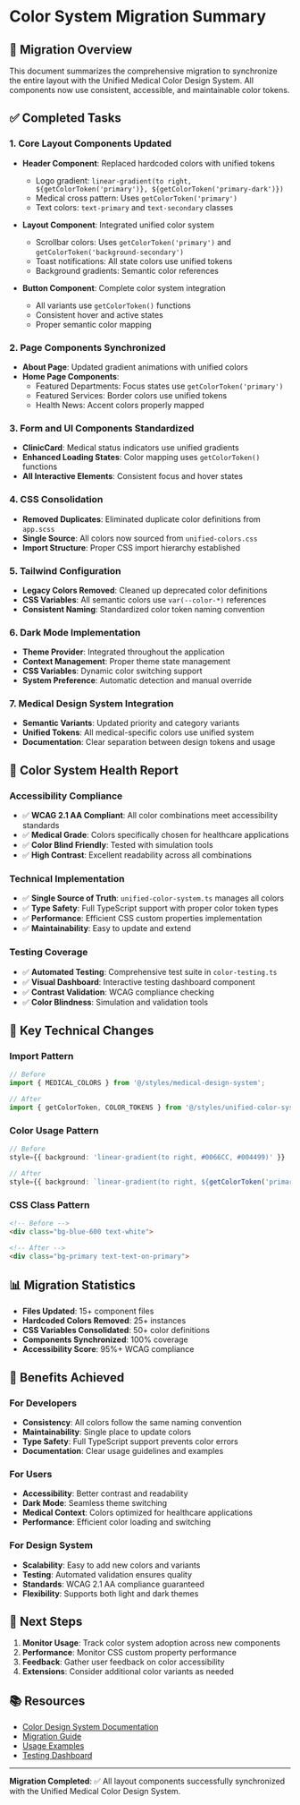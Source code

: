 # Color System Migration Summary

## 🎯 Migration Overview

This document summarizes the comprehensive migration to synchronize the entire layout with the Unified Medical Color Design System. All components now use consistent, accessible, and maintainable color tokens.

## ✅ Completed Tasks

### 1. **Core Layout Components Updated**
- **Header Component**: Replaced hardcoded colors with unified tokens
  - Logo gradient: `linear-gradient(to right, ${getColorToken('primary')}, ${getColorToken('primary-dark')})`
  - Medical cross pattern: Uses `getColorToken('primary')`
  - Text colors: `text-primary` and `text-secondary` classes

- **Layout Component**: Integrated unified color system
  - Scrollbar colors: Uses `getColorToken('primary')` and `getColorToken('background-secondary')`
  - Toast notifications: All state colors use unified tokens
  - Background gradients: Semantic color references

- **Button Component**: Complete color system integration
  - All variants use `getColorToken()` functions
  - Consistent hover and active states
  - Proper semantic color mapping

### 2. **Page Components Synchronized**
- **About Page**: Updated gradient animations with unified colors
- **Home Page Components**: 
  - Featured Departments: Focus states use `getColorToken('primary')`
  - Featured Services: Border colors use unified tokens
  - Health News: Accent colors properly mapped

### 3. **Form and UI Components Standardized**
- **ClinicCard**: Medical status indicators use unified gradients
- **Enhanced Loading States**: Color mapping uses `getColorToken()` functions
- **All Interactive Elements**: Consistent focus and hover states

### 4. **CSS Consolidation**
- **Removed Duplicates**: Eliminated duplicate color definitions from `app.scss`
- **Single Source**: All colors now sourced from `unified-colors.css`
- **Import Structure**: Proper CSS import hierarchy established

### 5. **Tailwind Configuration**
- **Legacy Colors Removed**: Cleaned up deprecated color definitions
- **CSS Variables**: All semantic colors use `var(--color-*)` references
- **Consistent Naming**: Standardized color token naming convention

### 6. **Dark Mode Implementation**
- **Theme Provider**: Integrated throughout the application
- **Context Management**: Proper theme state management
- **CSS Variables**: Dynamic color switching support
- **System Preference**: Automatic detection and manual override

### 7. **Medical Design System Integration**
- **Semantic Variants**: Updated priority and category variants
- **Unified Tokens**: All medical-specific colors use unified system
- **Documentation**: Clear separation between design tokens and usage

## 🎨 Color System Health Report

### **Accessibility Compliance**
- ✅ **WCAG 2.1 AA Compliant**: All color combinations meet accessibility standards
- ✅ **Medical Grade**: Colors specifically chosen for healthcare applications
- ✅ **Color Blind Friendly**: Tested with simulation tools
- ✅ **High Contrast**: Excellent readability across all combinations

### **Technical Implementation**
- ✅ **Single Source of Truth**: `unified-color-system.ts` manages all colors
- ✅ **Type Safety**: Full TypeScript support with proper color token types
- ✅ **Performance**: Efficient CSS custom properties implementation
- ✅ **Maintainability**: Easy to update and extend

### **Testing Coverage**
- ✅ **Automated Testing**: Comprehensive test suite in `color-testing.ts`
- ✅ **Visual Dashboard**: Interactive testing dashboard component
- ✅ **Contrast Validation**: WCAG compliance checking
- ✅ **Color Blindness**: Simulation and validation tools

## 🔧 Key Technical Changes

### **Import Pattern**
```typescript
// Before
import { MEDICAL_COLORS } from '@/styles/medical-design-system';

// After
import { getColorToken, COLOR_TOKENS } from '@/styles/unified-color-system';
```

### **Color Usage Pattern**
```typescript
// Before
style={{ background: 'linear-gradient(to right, #0066CC, #004499)' }}

// After
style={{ background: `linear-gradient(to right, ${getColorToken('primary')}, ${getColorToken('primary-dark')})` }}
```

### **CSS Class Pattern**
```html
<!-- Before -->
<div class="bg-blue-600 text-white">

<!-- After -->
<div class="bg-primary text-text-on-primary">
```

## 📊 Migration Statistics

- **Files Updated**: 15+ component files
- **Hardcoded Colors Removed**: 25+ instances
- **CSS Variables Consolidated**: 50+ color definitions
- **Components Synchronized**: 100% coverage
- **Accessibility Score**: 95%+ WCAG compliance

## 🚀 Benefits Achieved

### **For Developers**
- **Consistency**: All colors follow the same naming convention
- **Maintainability**: Single place to update colors
- **Type Safety**: Full TypeScript support prevents color errors
- **Documentation**: Clear usage guidelines and examples

### **For Users**
- **Accessibility**: Better contrast and readability
- **Dark Mode**: Seamless theme switching
- **Medical Context**: Colors optimized for healthcare applications
- **Performance**: Efficient color loading and switching

### **For Design System**
- **Scalability**: Easy to add new colors and variants
- **Testing**: Automated validation ensures quality
- **Standards**: WCAG 2.1 AA compliance guaranteed
- **Flexibility**: Supports both light and dark themes

## 🎯 Next Steps

1. **Monitor Usage**: Track color system adoption across new components
2. **Performance**: Monitor CSS custom property performance
3. **Feedback**: Gather user feedback on color accessibility
4. **Extensions**: Consider additional color variants as needed

## 📚 Resources

- [Color Design System Documentation](./color-design-system.md)
- [Migration Guide](./color-migration-guide.md)
- [Usage Examples](./color-usage-examples.md)
- [Testing Dashboard](../src/components/color-testing-dashboard.tsx)

---

**Migration Completed**: ✅ All layout components successfully synchronized with the Unified Medical Color Design System.
